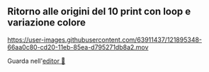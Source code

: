 ## Ritorno alle origini del 10 print con loop e variazione colore 

https://user-images.githubusercontent.com/63911437/121895348-66aa0c80-cd20-11eb-85ea-d795271db8a2.mov

Guarda nell'[editor 👾 ](https://editor.p5js.org/lfaraci/full/qBbTbFoqA)

